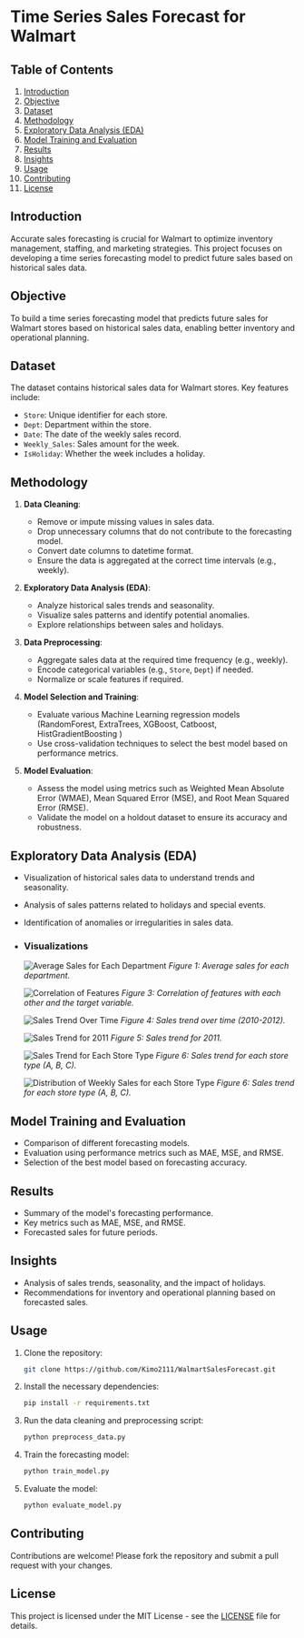 # Time Series Sales Forecast for Walmart

## Table of Contents
1. [Introduction](#introduction)
2. [Objective](#objective)
3. [Dataset](#dataset)
4. [Methodology](#methodology)
5. [Exploratory Data Analysis (EDA)](#exploratory-data-analysis-eda)
6. [Model Training and Evaluation](#model-training-and-evaluation)
7. [Results](#results)
8. [Insights](#insights)
9. [Usage](#usage)
10. [Contributing](#contributing)
11. [License](#license)

## Introduction
Accurate sales forecasting is crucial for Walmart to optimize inventory management, staffing, and marketing strategies. This project focuses on developing a time series forecasting model to predict future sales based on historical sales data.

## Objective
To build a time series forecasting model that predicts future sales for Walmart stores based on historical sales data, enabling better inventory and operational planning.

## Dataset
The dataset contains historical sales data for Walmart stores. Key features include:
- `Store`: Unique identifier for each store.
- `Dept`: Department within the store.
- `Date`: The date of the weekly sales record.
- `Weekly_Sales`: Sales amount for the week.
- `IsHoliday`: Whether the week includes a holiday.

## Methodology
1. **Data Cleaning**:
   - Remove or impute missing values in sales data.
   - Drop unnecessary columns that do not contribute to the forecasting model.
   - Convert date columns to datetime format.
   - Ensure the data is aggregated at the correct time intervals (e.g., weekly).

2. **Exploratory Data Analysis (EDA)**:
   - Analyze historical sales trends and seasonality.
   - Visualize sales patterns and identify potential anomalies.
   - Explore relationships between sales and holidays.

3. **Data Preprocessing**:
   - Aggregate sales data at the required time frequency (e.g., weekly).
   - Encode categorical variables (e.g., `Store`, `Dept`) if needed.
   - Normalize or scale features if required.

4. **Model Selection and Training**:
   - Evaluate various Machine Learning regression models (RandomForest, ExtraTrees, XGBoost, Catboost, HistGradientBoosting )
   - Use cross-validation techniques to select the best model based on performance metrics.

5. **Model Evaluation**:
   - Assess the model using metrics such as Weighted Mean Absolute Error (WMAE), Mean Squared Error (MSE), and Root Mean Squared Error (RMSE).
   - Validate the model on a holdout dataset to ensure its accuracy and robustness.

## Exploratory Data Analysis (EDA)
- Visualization of historical sales data to understand trends and seasonality.
- Analysis of sales patterns related to holidays and special events.
- Identification of anomalies or irregularities in sales data.
- 
  ### Visualizations
   ![Average Sales for Each Department](TSSF%20Walmart/Untitled%20Folder/assets/avg_dept_sales.png)
   *Figure 1: Average sales for each department.*

   ![Correlation of Features](TSSF%20Walmart/Untitled%20Folder/assets/fts_corr.png)
   *Figure 3: Correlation of features with each other and the target variable.*

   ![Sales Trend Over Time](TSSF%20Walmart/Untitled%20Folder/assets/sales_trend.png)
   *Figure 4: Sales trend over time (2010-2012).*

   ![Sales Trend for 2011](TSSF%20Walmart/Untitled%20Folder/assets/sales_trend_2011.png)
   *Figure 5: Sales trend for 2011.*

   ![Sales Trend for Each Store Type](TSSF%20Walmart/Untitled%20Folder/assets/sales_trend_by_sType.png)
   *Figure 6: Sales trend for each store type (A, B, C).*

   ![Distribution of Weekly Sales for each Store Type](TSSF%20Walmart/Untitled%20Folder/assets/dist_of_weekly_sales_byType.png)
   *Figure 6: Sales trend for each store type (A, B, C).*

## Model Training and Evaluation
- Comparison of different forecasting models.
- Evaluation using performance metrics such as MAE, MSE, and RMSE.
- Selection of the best model based on forecasting accuracy.

## Results
- Summary of the model's forecasting performance.
- Key metrics such as MAE, MSE, and RMSE.
- Forecasted sales for future periods.

## Insights
- Analysis of sales trends, seasonality, and the impact of holidays.
- Recommendations for inventory and operational planning based on forecasted sales.

## Usage
1. Clone the repository:
    ```bash
    git clone https://github.com/Kimo2111/WalmartSalesForecast.git
    ```
2. Install the necessary dependencies:
    ```bash
    pip install -r requirements.txt
    ```
3. Run the data cleaning and preprocessing script:
    ```bash
    python preprocess_data.py
    ```
4. Train the forecasting model:
    ```bash
    python train_model.py
    ```
5. Evaluate the model:
    ```bash
    python evaluate_model.py
    ```

## Contributing
Contributions are welcome! Please fork the repository and submit a pull request with your changes.

## License
This project is licensed under the MIT License - see the [LICENSE](LICENSE) file for details.
